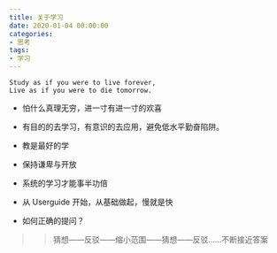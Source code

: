 ```yaml
---
title: 关于学习
date: 2020-01-04 00:00:00
categories: 
- 思考
tags:
- 学习
---
```

```
Study as if you were to live forever,
Live as if you were to die tomorrow.
```

- 怕什么真理无穷，进一寸有进一寸的欢喜

- 有目的的去学习，有意识的去应用，避免低水平勤奋陷阱。

- 教是最好的学

- 保持谦卑与开放

- 系统的学习才能事半功倍

- 从 Userguide 开始，从基础做起，慢就是快

- 如何正确的提问？

> > 猜想——反驳——缩小范围——猜想——反驳……不断接近答案



